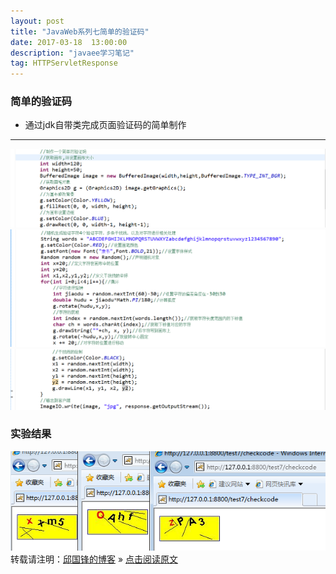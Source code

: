 ```yaml
---
layout: post
title: "JavaWeb系列七简单的验证码"
date: 2017-03-18  13:00:00
description: "javaee学习笔记"
tag: HTTPServletResponse 
---
```

### 简单的验证码
* 通过jdk自带类完成页面验证码的简单制作
* ****
![no](/assets/active_images/javaweb/servlet/HttpServletResponse/3.png)
![no](/assets/active_images/javaweb/servlet/HttpServletResponse/4.png)
![no](/assets/active_images/javaweb/servlet/HttpServletResponse/5.png)
### 实验结果
![no](/assets/active_images/javaweb/servlet/HttpServletResponse/6.png)
转载请注明：[邱国锋的博客](http://qiuguofeng.com) » [点击阅读原文](http://qiuguofeng.com/2017/03/JavaWeb系列七简单的验证码/)
